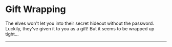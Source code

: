 # Gift Wrapping

The elves won't let you into their secret hideout without the password. Luckily, they've given it to you as a gift! But it seems to be wrapped up tight...

* * * * * * 


